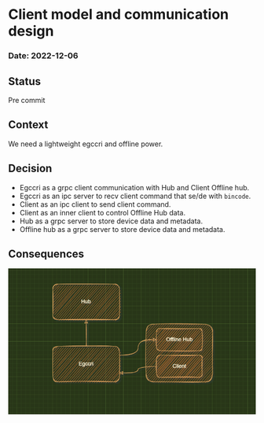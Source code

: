 # Client model and communication design

### Date: 2022-12-06

## Status

Pre commit

## Context

We need a lightweight egccri and offline power.

## Decision

+ Egccri as a grpc client communication with Hub and Client Offline hub.
+ Egccri as an ipc server to recv client command that se/de with `bincode`.
+ Client as an ipc client to send client command.
+ Client as an inner client to control Offline Hub data.
+ Hub as a grpc server to store device data and metadata.
+ Offline hub as a grpc server to store device data and metadata.

## Consequences

![client-design](../assert/client-design.png)